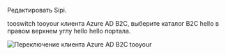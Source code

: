 Редактировать Sipi.

tooswitch tooyour клиента Azure AD B2C, выберите каталог B2C hello в правом верхнем углу hello hello портала.

![Переключение клиента Azure AD B2C tooyour](./media/active-directory-b2c-switch-b2c-tenant/switch-to-b2c-tenant.png)
